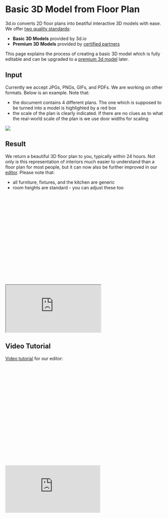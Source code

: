 # Basic 3D Model from Floor Plan

3d.io converts 2D floor plans into beatiful interactive 3D models with ease. We offer [two quality standards](/floor-plan-to-3d-conversion.md):
* **Basic 3D Models** provided by 3d.io 
* **Premium 3D Models** provided by [certified partners](/partners.html)

This page explains the process of creating a basic 3D model which is fully editable and can be upgraded to a [premium 3d model](/floor-plan-to-3d-conversion.md) later.

## Input
Currently we accept JPGs, PNGs, GIFs, and PDFs. We are working on other formats. Below is an example. Note that:
- the document contains 4 different plans. The one which is supposed to be turned into a model is highlighted by a red box
- the scale of the plan is clearly indicated. If there are no clues as to what the real-world scale of the plan is we use door widths for scaling

<a href="https://storage.3d.io/5a4fdff6-a40b-403d-817c-802305866599/2017-07-18_14-14-43_ztJllH/floorplan.jpg">
<img style="max-width: 300px;" src="https://storage.3d.io/5a4fdff6-a40b-403d-817c-802305866599/2017-07-18_14-14-43_ztJllH/floorplan.jpg">
</a>

## Result
We return a beautiful 3D floor plan to you, typically within 24 hours. Not only is this representation of interiors much easier to understand than a floor plan for most people, but it can now also be further improved in our <a href="https://spaces.archilogic.com/model/template/new">editor</a>. Please note that:
- all furniture, fixtures, and the kitchen are generic
- room heights are standard - you can adjust these too

<div class="keep-iframe-ratio">
  <svg viewBox="0 0 16 9" xmlns="http://www.w3.org/2000/svg"></svg>
  <iframe src="https://spaces.archilogic.com/model/archilogic/tyvbimld?modelResourceId=44ec1f6f-e0d1-4837-9a2f-4c66424eee81&autostart=0&mode=view"></iframe>
</div>

## Video Tutorial
<a href="https://www.youtube.com/watch?v=MboLwn6HxYY&t=15sVideo">Video tutorial</a> for our editor:

<div class="keep-iframe-ratio">
  <svg viewBox="0 0 16 10" xmlns="http://www.w3.org/2000/svg"></svg>
  <iframe src="https://www.youtube.com/embed/MboLwn6HxYY" frameborder="0" allowfullscreen></iframe>
</div>
